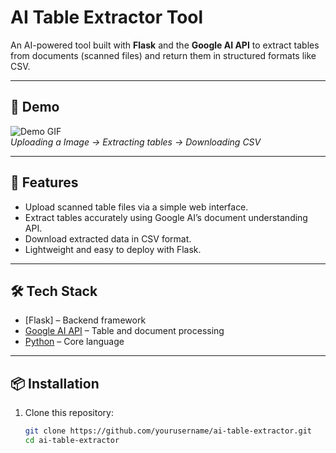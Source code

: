 # AI Table Extractor Tool

An AI-powered tool built with **Flask** and the **Google AI API** to extract tables from documents (scanned files) and return them in structured formats like CSV.  

---

## 📸 Demo

![Demo GIF](demo.gif)  
*Uploading a Image → Extracting tables → Downloading CSV*

---

## 🚀 Features
- Upload scanned table files via a simple web interface.  
- Extract tables accurately using Google AI’s document understanding API.  
- Download extracted data in CSV format.  
- Lightweight and easy to deploy with Flask.  

---

## 🛠️ Tech Stack
- [Flask] – Backend framework  
- [Google AI API](https://ai.google.dev/) – Table and document processing  
- [Python](https://www.python.org/) – Core language  

---

## 📦 Installation

1. Clone this repository:
   ```bash
   git clone https://github.com/yourusername/ai-table-extractor.git
   cd ai-table-extractor
